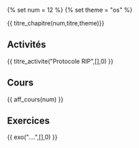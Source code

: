 
{% set num = 12 %}
{% set theme = "os" %}

{{ titre_chapitre(num,titre,theme)}}
 
## Activités 

{{ titre_activite("Protocole RIP",[],0) }}

## Cours

{{ aff_cours(num) }}


## Exercices

{{ exo("....",[],0) }}

